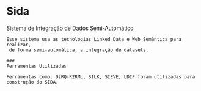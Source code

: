 # Sida
Sistema de Integração de Dados Semi-Automático

```
Esse sistema usa as tecnologias Linked Data e Web Semântica para realizar,
 de forma semi-automática, a integração de datasets.

### 
Ferramentas Utilizadas

Ferramentas como: D2RQ-R2RML, SILK, SIEVE, LDIF foram utilizadas para construção do SIDA.


